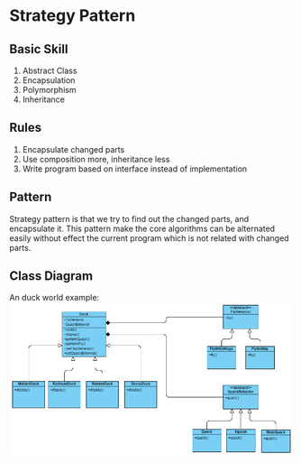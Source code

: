 

# Strategy Pattern

## Basic Skill
1. Abstract Class
2. Encapsulation
3. Polymorphism
4. Inheritance

## Rules
1. Encapsulate changed parts
2. Use composition more, inheritance less
3. Write program based on interface instead of implementation

## Pattern
Strategy pattern is that we try to find out the changed parts, and encapsulate it. This pattern make the core algorithms can be alternated easily without effect the current program which is not related with changed parts.

## Class Diagram
An duck world example:
![Duck example diagram](strategy_pattern.png)
